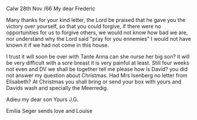  Calw 28th Nov /66
My dear Frederic

Many thanks for your kind letter, the Lord be praised that he gave you the victory over yourself, so that you could forgive, if there were no opportunities for us to forgive others, we would not know how bad we are, nor understand why the Lord said "pray for you ennemies" I would not have known it if we had not come in this house.

I trust it will soon be over with Tante Anna can she nurse her big son? it will be very difficult with a sore breast it is very painful at least. 
Still four weeks not even and DV we shall be together tell me please how is David? you did not answer my question about Christmas. Had Mrs Isenberg no letter from Elisabeth? At Christmas you shall bring or send your box with yours and Davids wash and specially the Meerredig.

Adieu my dear son
 Yours J.G.

Emilia Seger sends love and Louise
